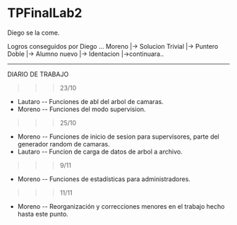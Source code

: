 # TPFinalLab2
Diego se la come.

Logros conseguidos por Diego ... Moreno
                               |-> Solucion Trivial
                               |-> Puntero Doble
                               |-> Alumno nuevo
                               |-> Identacion
                               |->continuara..

---------------------------------------------------------------------------------------------

DIARIO DE TRABAJO

>>> 23/10
* Lautaro -- Funciones de abl del arbol de camaras.
* Moreno -- Funciones del modo supervision.

>>> 25/10
* Moreno -- Funciones de inicio de sesion para supervisores, parte del generador random de camaras.
* Lautaro -- Funcion de carga de datos de arbol a archivo.

>>> 9/11
* Moreno -- Funciones de estadísticas para administradores.

>>> 11/11
* Moreno -- Reorganización y correcciones menores en el trabajo hecho hasta este punto.
